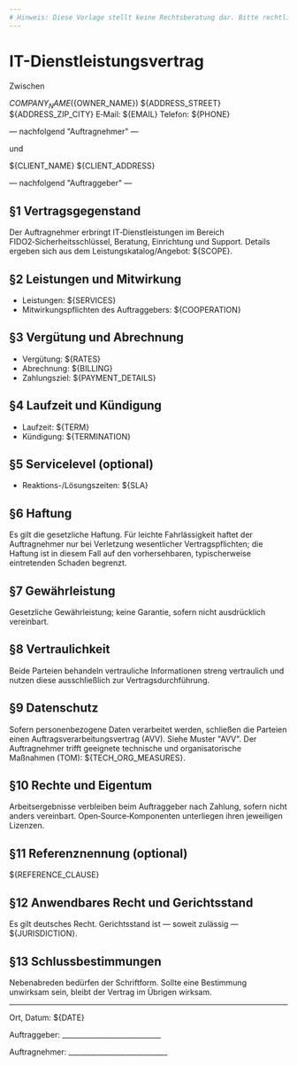 ```yaml
---
# Hinweis: Diese Vorlage stellt keine Rechtsberatung dar. Bitte rechtlich prüfen lassen.
---
```


# IT-Dienstleistungsvertrag

Zwischen

${COMPANY_NAME} (${OWNER_NAME})
${ADDRESS_STREET}
${ADDRESS_ZIP_CITY}
E‑Mail: ${EMAIL}
Telefon: ${PHONE}

— nachfolgend "Auftragnehmer" —

und

${CLIENT_NAME}
${CLIENT_ADDRESS}

— nachfolgend "Auftraggeber" —

## §1 Vertragsgegenstand
Der Auftragnehmer erbringt IT‑Dienstleistungen im Bereich FIDO2‑Sicherheitsschlüssel, Beratung, Einrichtung und Support. Details ergeben sich aus dem Leistungskatalog/Angebot: ${SCOPE}.

## §2 Leistungen und Mitwirkung
- Leistungen: ${SERVICES}
- Mitwirkungspflichten des Auftraggebers: ${COOPERATION}

## §3 Vergütung und Abrechnung
- Vergütung: ${RATES}
- Abrechnung: ${BILLING}
- Zahlungsziel: ${PAYMENT_DETAILS}

## §4 Laufzeit und Kündigung
- Laufzeit: ${TERM}
- Kündigung: ${TERMINATION}

## §5 Servicelevel (optional)
- Reaktions-/Lösungszeiten: ${SLA}

## §6 Haftung
Es gilt die gesetzliche Haftung. Für leichte Fahrlässigkeit haftet der Auftragnehmer nur bei Verletzung wesentlicher Vertragspflichten; die Haftung ist in diesem Fall auf den vorhersehbaren, typischerweise eintretenden Schaden begrenzt.

## §7 Gewährleistung
Gesetzliche Gewährleistung; keine Garantie, sofern nicht ausdrücklich vereinbart.

## §8 Vertraulichkeit
Beide Parteien behandeln vertrauliche Informationen streng vertraulich und nutzen diese ausschließlich zur Vertragsdurchführung.

## §9 Datenschutz
Sofern personenbezogene Daten verarbeitet werden, schließen die Parteien einen Auftragsverarbeitungsvertrag (AVV). Siehe Muster "AVV". Der Auftragnehmer trifft geeignete technische und organisatorische Maßnahmen (TOM): ${TECH_ORG_MEASURES}.

## §10 Rechte und Eigentum
Arbeitsergebnisse verbleiben beim Auftraggeber nach Zahlung, sofern nicht anders vereinbart. Open‑Source‑Komponenten unterliegen ihren jeweiligen Lizenzen.

## §11 Referenznennung (optional)
${REFERENCE_CLAUSE}

## §12 Anwendbares Recht und Gerichtsstand
Es gilt deutsches Recht. Gerichtsstand ist — soweit zulässig — ${JURISDICTION}.

## §13 Schlussbestimmungen
Nebenabreden bedürfen der Schriftform. Sollte eine Bestimmung unwirksam sein, bleibt der Vertrag im Übrigen wirksam.

---

Ort, Datum: ${DATE}

Auftraggeber: ____________________________

Auftragnehmer: ____________________________
